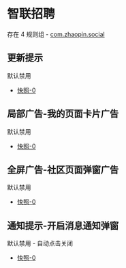 # 智联招聘

存在 4 规则组 - [com.zhaopin.social](/src/apps/com.zhaopin.social.ts)

## 更新提示

默认禁用

- [快照-0](https://i.gkd.li/import/12706186)

## 局部广告-我的页面卡片广告

默认禁用

- [快照-0](https://i.gkd.li/import/12706181)

## 全屏广告-社区页面弹窗广告

默认禁用

- [快照-0](https://inspect.gkd.li/import/13063442)

## 通知提示-开启消息通知弹窗

默认禁用 - 自动点击关闭

- [快照-0](https://i.gkd.li/import/13063427)
